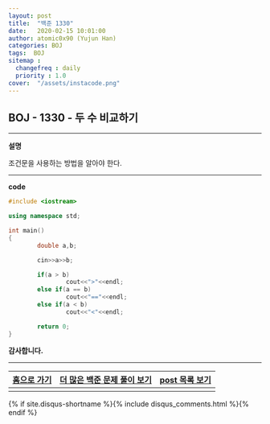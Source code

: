 ```yaml
---
layout: post
title:  "백준 1330"
date:   2020-02-15 10:01:00
author: atomic0x90 (Yujun Han)
categories: BOJ
tags:  BOJ
sitemap :
  changefreq : daily
  priority : 1.0
cover:  "/assets/instacode.png"
---
```


## BOJ - 1330 - 두 수 비교하기

---

**설명**

조건문을 사용하는 방법을 알아야 한다.

---

**code**
```cpp
#include <iostream>

using namespace std;

int main()
{
        double a,b;

        cin>>a>>b;

        if(a > b)
                cout<<">"<<endl;
        else if(a == b)
                cout<<"=="<<endl;
        else if(a < b)
                cout<<"<"<<endl;

        return 0;
}
```



**감사합니다.**

---

[홈으로 가기][01]       |[더 많은 백준 문제 풀이 보기][00]      |[post 목록 보기][02]
:------:                |:------:                               |:------:
                        |                                       |

[00]: https://atomic0x90.github.io/posts/#BOJ "Beakjoon post"
[01]: https://atomic0x90.github.io/ "home"
[02]: https://atomic0x90.github.io/posts/ "posts"


{% if site.disqus-shortname %}{% include disqus_comments.html %}{% endif %}
